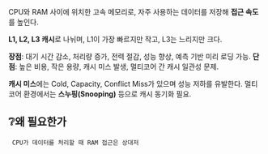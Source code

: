 CPU와 RAM 사이에 위치한 고속 메모리로, 자주 사용하는 데이터를 저장해 **접근 속도**를 높인다.

**L1, L2, L3 캐시**로 나뉘며, L1이 가장 빠르지만 작고, L3는 느리지만 크다.

**장점**: 대기 시간 감소, 처리량 증가, 전력 절감, 성능 향상, 예측 기반 미리 로딩 가능.
**단점**: 높은 비용, 작은 용량, 캐시 미스 발생, 멀티코어 간 캐시 일관성 문제.

**캐시 미스**에는 Cold, Capacity, Conflict Miss가 있으며 성능 저하를 유발한다.
멀티코어 환경에서는 **스누핑(Snooping)** 등으로 캐시 동기화 필요.

## ❔**왜** **필요한가**

	 CPU가 데이터를 처리할 때 RAM 접근은 상대저